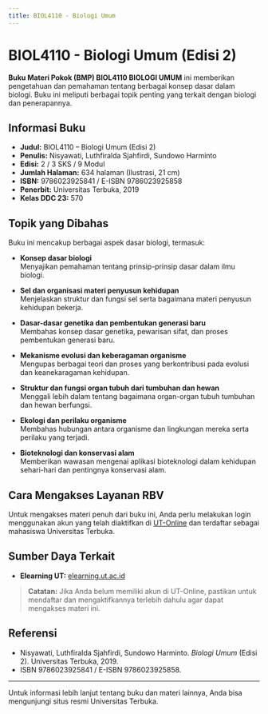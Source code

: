 ```yaml
---
title: BIOL4110 - Biologi Umum
---
```


# BIOL4110 - Biologi Umum (Edisi 2)

**Buku Materi Pokok (BMP) BIOL4110 BIOLOGI UMUM** ini memberikan pengetahuan dan pemahaman tentang berbagai konsep dasar dalam biologi. Buku ini meliputi berbagai topik penting yang terkait dengan biologi dan penerapannya.

## Informasi Buku

- **Judul:** BIOL4110 – Biologi Umum (Edisi 2)
- **Penulis:** Nisyawati, Luthfiralda Sjahfirdi, Sundowo Harminto
- **Edisi:** 2 / 3 SKS / 9 Modul
- **Jumlah Halaman:** 634 halaman (Ilustrasi, 21 cm)
- **ISBN:** 9786023925841 / E-ISBN 9786023925858
- **Penerbit:** Universitas Terbuka, 2019
- **Kelas DDC 23:** 570

## Topik yang Dibahas

Buku ini mencakup berbagai aspek dasar biologi, termasuk:

- **Konsep dasar biologi**  
  Menyajikan pemahaman tentang prinsip-prinsip dasar dalam ilmu biologi.

- **Sel dan organisasi materi penyusun kehidupan**  
  Menjelaskan struktur dan fungsi sel serta bagaimana materi penyusun kehidupan bekerja.

- **Dasar-dasar genetika dan pembentukan generasi baru**  
  Membahas konsep dasar genetika, pewarisan sifat, dan proses pembentukan generasi baru.

- **Mekanisme evolusi dan keberagaman organisme**  
  Mengupas berbagai teori dan proses yang berkontribusi pada evolusi dan keanekaragaman kehidupan.

- **Struktur dan fungsi organ tubuh dari tumbuhan dan hewan**  
  Menggali lebih dalam tentang bagaimana organ-organ tubuh tumbuhan dan hewan berfungsi.

- **Ekologi dan perilaku organisme**  
  Membahas hubungan antara organisme dan lingkungan mereka serta perilaku yang terjadi.

- **Bioteknologi dan konservasi alam**  
  Memberikan wawasan mengenai aplikasi bioteknologi dalam kehidupan sehari-hari dan pentingnya konservasi alam.

## Cara Mengakses Layanan RBV

Untuk mengakses materi penuh dari buku ini, Anda perlu melakukan login menggunakan akun yang telah diaktifkan di [UT-Online](http://elearning.ut.ac.id) dan terdaftar sebagai mahasiswa Universitas Terbuka.

## Sumber Daya Terkait

- **Elearning UT:** [elearning.ut.ac.id](http://elearning.ut.ac.id)
  
> **Catatan:** Jika Anda belum memiliki akun di UT-Online, pastikan untuk mendaftar dan mengaktifkannya terlebih dahulu agar dapat mengakses materi ini.

## Referensi

- Nisyawati, Luthfiralda Sjahfirdi, Sundowo Harminto. *Biologi Umum* (Edisi 2). Universitas Terbuka, 2019.
- ISBN 9786023925841 / E-ISBN 9786023925858.
  
---

Untuk informasi lebih lanjut tentang buku dan materi lainnya, Anda bisa mengunjungi situs resmi Universitas Terbuka.
